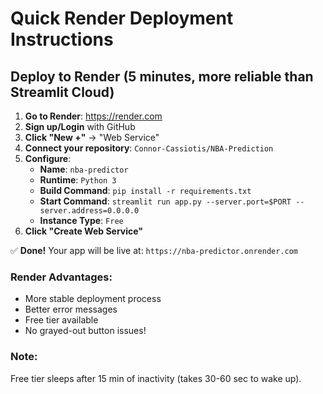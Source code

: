 # Quick Render Deployment Instructions

## Deploy to Render (5 minutes, more reliable than Streamlit Cloud)

1. **Go to Render**: https://render.com
2. **Sign up/Login** with GitHub
3. **Click "New +"** → "Web Service"
4. **Connect your repository**: `Connor-Cassiotis/NBA-Prediction`
5. **Configure**:
   - **Name**: `nba-predictor`
   - **Runtime**: `Python 3`
   - **Build Command**: `pip install -r requirements.txt`
   - **Start Command**: `streamlit run app.py --server.port=$PORT --server.address=0.0.0.0`
   - **Instance Type**: `Free`
6. **Click "Create Web Service"**

✅ **Done!** Your app will be live at: `https://nba-predictor.onrender.com`

### Render Advantages:
- More stable deployment process
- Better error messages
- Free tier available
- No grayed-out button issues!

### Note:
Free tier sleeps after 15 min of inactivity (takes 30-60 sec to wake up).
